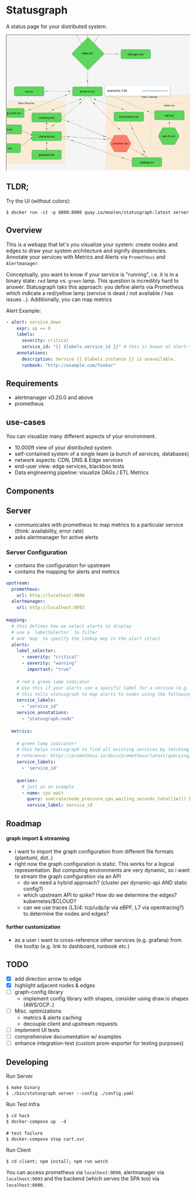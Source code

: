 # Statusgraph
A status page for your distributed system.

![](./statusgraph-shop.png)

## TLDR;

Try the UI (without colors):
```
$ docker run -it -p 8000:8000 quay.io/moolen/statusgraph:latest server
```

## Overview
This is a webapp that let's you visualize your system: create nodes and edges to draw your system architecture and signify dependencies. Annotate your services with Metrics and Alerts via `Prometheus` and `Alertmanager`.

Conceptually, you want to know if your service is "running", i.e. it is in a binary state: `red` lamp vs. `green` lamp.
This question is incredibly hard to answer. Statusgraph taks this approach: you define alerts via Prometheus which indicate a red/yellow lamp (service is dead / not available / has issues ..).
Additionally, you can map metrics

Alert Example:

```yaml
- alert: service_down
    expr: up == 0
    labels:
      severity: critical
      service_id: "{{ $labels.service_id }}" # this is known at alert-time
    annotations:
      description: Service {{ $labels.instance }} is unavailable.
      runbook: "http://example.com/foobar"
```

## Requirements
* alertmanager v0.20.0 and above
* prometheus

## use-cases

You can visualize many different aspects of your environment.
* 10.000ft view of your distributed system
* self-contained system of a single team (a bunch of services, databases)
* network aspects: CDN, DNS & Edge services
* end-user view: edge services, blackbox tests
* Data engineering pipeline: visualize DAGs / ETL Metrics

## Components
## Server
* communicates with prometheus to map metrics to a particular service (think: availability, error rate)
* asks alertmanager for active alerts

### Server Configuration
* contains the configuration for upstream
* contains the mapping for alerts and metrics

```yaml
upstream:
  prometheus:
    url: http://localhost:9090
  alertmanager:
    url: http://localhost:9093

mapping:
  # this defines how we select alerts to display
  # use a `labelSelector` to filter
  # and `map` to specify the lookup key in the alert struct
  alerts:
    label_selector:
      - severity: "critical"
      - severity: "warning"
        important: "true"

    # red & green lamp indicator
    # Use this if your alerts use a specific label for a service (e.g. app=frontend / app=backend ...)
    # this tells statusgraph to map alerts to nodes using the following labels/annotations
    service_labels:
      - "service_id"
    service_annotations:
      - "statusgraph-node"

  metrics:

    # green lamp indicator!
    # this helps statusgraph to find all existing services by fetching the label values
    # reference: https://prometheus.io/docs/prometheus/latest/querying/api/#querying-label-values
    service_labels:
      - 'service_id'

    queries:
      # just as an example
      - name: cpu wait
        query: sum(rate(node_pressure_cpu_waiting_seconds_total[1m])) by (service_id) * 100
        service_label: service_id
```

## Roadmap
#### graph import & streaming
* i want to import the graph configuration from different file formats (plantuml, dot..)
* right now the graph configuration is static. This works for a logical representation. But computing environments are very dynamic, so
 i want to stream the graph configuration via an API
  * do we need a hybrid approach? (cluster per dynamic-api AND static config?)
  * which upstream API to spike? How do we determine the edges? kubernetes/$CLOUD?
  * can we use traces (L3/4: tcp/udp/ip via eBPF, L7 via opentracing?) to determine the nodes and edges?

#### further customization
* as a user i want to cross-reference other services (e.g. grafana) from the tooltip (e.g. link to dashboard, runbook etc.)

## TODO

* [x] add direction arrow to edge
* [x] highlight adjacent nodes & edges
* [ ] graph-config library
  * implement config library with shapes, consider using draw.io shapes (AWS/GCP..)
* [ ] Misc. optimizations
  * metrics & alerts caching
  * decouple client and upstream requests
* [ ] implement UI tests
* [ ] comprehensive documentation w/ examples
* [ ] enhance integration-test (custom prom-exporter for testing purposes)

## Developing

Run Server

```
$ make binary
$ ./bin/statusgraph server --config ./config.yaml
```

Run Test Infra

```
$ cd hack
$ docker-compose up  -d

# test failure
$ docker-compose stop cart.svc
```

Run Client

```
$ cd client; npm install; npm run watch
```

You can access prometheus via `localhost:9090`, alertmanager via `localhost:9093` and the backend (which serves the SPA too) via `localhost:8000`.
